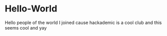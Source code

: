 # Hello-World
Hello people of the world 
I joined cause hackademic is a cool club and this seems cool and yay
